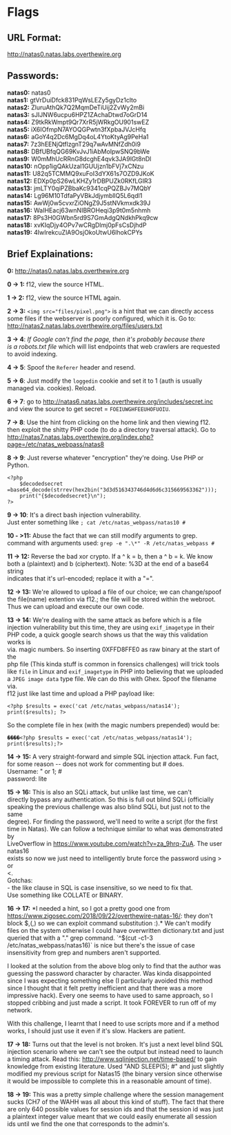 # Flags

## URL Format:
http://natas0.natas.labs.overthewire.org

## Passwords:
**natas0:**  natas0  
**natas1:**  gtVrDuiDfck831PqWsLEZy5gyDz1clto  
**natas2:**  ZluruAthQk7Q2MqmDeTiUij2ZvWy2mBi  
**natas3:**  sJIJNW6ucpu6HPZ1ZAchaDtwd7oGrD14  
**natas4:**  Z9tkRkWmpt9Qr7XrR5jWRkgOU901swEZ  
**natas5:**  iX6IOfmpN7AYOQGPwtn3fXpbaJVJcHfq  
**natas6:**  aGoY4q2Dc6MgDq4oL4YtoKtyAg9PeHa1  
**natas7:**  7z3hEENjQtflzgnT29q7wAvMNfZdh0i9  
**natas8:**  DBfUBfqQG69KvJvJ1iAbMoIpwSNQ9bWe  
**natas9:**  W0mMhUcRRnG8dcghE4qvk3JA9lGt8nDl  
**natas10:** nOpp1igQAkUzaI1GUUjzn1bFVj7xCNzu  
**natas11:** U82q5TCMMQ9xuFoI3dYX61s7OZD9JKoK  
**natas12:** EDXp0pS26wLKHZy1rDBPUZk0RKfLGIR3  
**natas13:** jmLTY0qiPZBbaKc9341cqPQZBJv7MQbY  
**natas14:** Lg96M10TdfaPyVBkJdjymbllQ5L6qdl1  
**natas15:** AwWj0w5cvxrZiONgZ9J5stNVkmxdk39J  
**natas16:** WaIHEacj63wnNIBROHeqi3p9t0m5nhmh  
**natas17:** 8Ps3H0GWbn5rd9S7GmAdgQNdkhPkq9cw  
**natas18:** xvKIqDjy4OPv7wCRgDlmj0pFsCsDjhdP  
**natas19:** 4IwIrekcuZlA9OsjOkoUtwU6lhokCPYs  

## Brief Explainations:
**0:** http://natas0.natas.labs.overthewire.org  

**0 -> 1:** f12, view the source HTML.  

**1 -> 2:** f12, view the source HTML again.  

**2 -> 3:** `<img src="files/pixel.png">` is a hint that we can directly access  
some files if the webserver is poorly configured, which it is. Go to:  
http://natas2.natas.labs.overthewire.org/files/users.txt  

**3 -> 4**: *If Google can't find the page, then it's probably because there  
is a robots.txt file* which will list endpoints that web crawlers are requested  
to avoid indexing.  

**4 -> 5**: Spoof the `Referer` header and resend.  

**5 -> 6**: Just modify the `loggedin` cookie and set it to 1 (auth is usually  
managed via. cookies). Reload.  

**6 -> 7**: go to http://natas6.natas.labs.overthewire.org/includes/secret.inc  
and view the source to get secret = `FOEIUWGHFEEUHOFUOIU`.  

**7 -> 8**: Use the hint from clicking on the home link and then viewing f12.  
then exploit the shitty PHP code (to do a directory traversal attack). Go to  
http://natas7.natas.labs.overthewire.org/index.php?page=/etc/natas_webpass/natas8  

**8 -> 9**: Just reverse whatever "encryption" they're doing. Use PHP or Python.  
```
<?php
    $decodedsecret =base64_decode(strrev(hex2bin("3d3d516343746d4d6d6c315669563362")));
    print("{$decodedsecret}\n");
?>
```  

**9 -> 10**: It's a direct bash injection vulnerability.  
Just enter something like `; cat /etc/natas_webpass/natas10 #`  

**10 - >11:** Abuse the fact that we can still modify arguments to grep.  
command with arguments used: `grep -e ".\*" -R /etc/natas_webpass #`  

**11 -> 12:** Reverse the bad xor crypto. If a ^ k = b, then a ^ b = k. We know  
both a (plaintext) and b (ciphertext). Note: %3D at the end of a base64 string  
indicates that it's url-encoded; replace it with a "=".  

**12 -> 13:** We're allowed to upload a file of our choice; we can change/spoof  
the file(name) extention via f12.; the file will be stored within the webroot.  
Thus we can upload and execute our own code.  

**13 -> 14:** We're dealing with the same attack as before which is a file  
injection vulnerability but this time, they are using `exif_imagetype` in their  
PHP code, a quick google search shows us that the way this validation works is  
via. magic numbers. So inserting 0XFFD8FFE0 as raw binary at the start of the  
php file (This kinda stuff is common in forensics challenges) will trick tools  
like `file` in Linux and `exif_imagetype` in PHP into believing that we uploaded  
a `JPEG image data` type file. We can do this with Ghex. Spoof the filename via.  
f12 just like last time and upload a PHP payload like:  
```
<?php $results = exec('cat /etc/natas_webpass/natas14'); print($results); ?>
```
So the complete file in hex (with the magic numbers prepended) would be:  
```
����<?php $results = exec('cat /etc/natas_webpass/natas14'); print($results);?>
```

**14 -> 15:** A very straight-forward and simple SQL injection attack. Fun fact,  
for some reason -- does not work for commenting but # does.  
Username: " or 1; #  
password: lite  

**15 -> 16:** This is also an SQLi attack, but unlike last time, we can't  
directly bypass any authentication. So this is full out blind SQLi (officially  
speaking the previous challenge was also blind SQLi, but just not to the same  
degree). For finding the password, we'll need to write a script (for the first  
time in Natas). We can follow a technique similar to what was demonstrated by  
LiveOverflow in https://www.youtube.com/watch?v=za_9hrq-ZuA. The user natas16  
exists so now we just need to intelligently brute force the password using > or  
<.  
Gotchas:  
    - the like clause in SQL is case insensitive, so we need to fix that.  
      Use something like COLLATE or BINARY.  

**16 -> 17:** *I needed a hint, so I got a pretty good one from
https://www.zigosec.com/2018/09/22/overthewire-natas-16/: they don't block
$,(,) so we can exploit command substitution :).* We can't modify files on
the system otherwise I could have overwritten dictionary.txt and just queried
that with a "." grep command. `^$(cut -c1-3 /etc/natas_webpass/natas16)` is
nice but there's the issue of case insensitivity from grep and numbers aren't
supported.

I looked at the solution from the above blog only to find that the author was
guessing the password character by character. Was kinda disappointed since I
was expecting something else (I particularly avoided this method since I
thought that it felt pretty inefficient and that there was a more impressive
hack). Every one seems to have used to same approach, so I stopped cribbing
and just made a script. It took FOREVER to run off of my network.

With this challenge, I learnt that I need to use scripts more and if a method
works, I should just use it even if it's slow. Hackers are patient.


**17 -> 18:** Turns out that the level is not broken. It's just a next level
blind SQL injection scenario where we can't see the output but instead need to
launch a timing attack. Read this: http://www.sqlinjection.net/time-based/ to
gain knowledge from existing literature. Used "AND SLEEP(5); #" and just
slightly modified my previous script for Natas15 (the binary version since
otherwise it would be impossible to complete this in a reasonable amount of
time).

**18 -> 19:** This was a pretty simple challenge where the session management
sucks (CH7 of the WAHH was all about this kind of stuff). The fact that there
are only 640 possible values for session ids and that the session id was just
a plaintext integer value meant that we could easily enumerate all session ids
until we find the one that corresponds to the admin's.  
